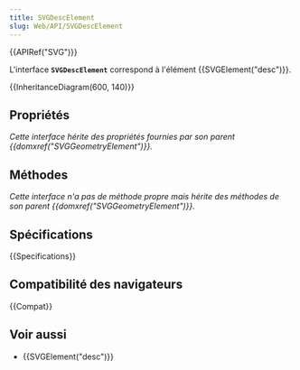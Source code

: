 ```yaml
---
title: SVGDescElement
slug: Web/API/SVGDescElement
---
```


{{APIRef("SVG")}}

L'interface **`SVGDescElement`** correspond à l'élément {{SVGElement("desc")}}.

{{InheritanceDiagram(600, 140)}}

## Propriétés

_Cette interface hérite des propriétés fournies par son parent {{domxref("SVGGeometryElement")}}._

## Méthodes

_Cette interface n'a pas de méthode propre mais hérite des méthodes de son parent {{domxref("SVGGeometryElement")}}._

## Spécifications

{{Specifications}}

## Compatibilité des navigateurs

{{Compat}}

## Voir aussi

- {{SVGElement("desc")}}
